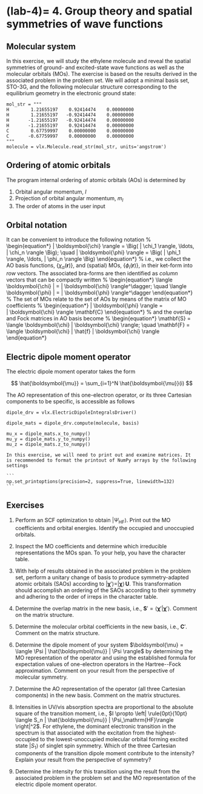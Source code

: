 (lab-4)=
4. Group theory and spatial symmetries of wave functions
=====================================================

Molecular system
----------------
In this exercise, we will study the ethylene molecule and reveal the spatial symmetries of ground- and excited-state wave functions as well as the molecular orbitals (MOs). The exercise is based on the results derived in the associated problem in the problem set. We will adopt a minimal basis set, STO-3G, and the following molecular structure corresponding to the equilibrium geometry in the electronic ground state:

```
mol_str = """
H        1.21655197    0.92414474    0.00000000
H        1.21655197   -0.92414474    0.00000000
H       -1.21655197   -0.92414474    0.00000000
H       -1.21655197    0.92414474    0.00000000
C        0.67759997    0.00000000    0.00000000
C       -0.67759997    0.00000000    0.00000000
"""
molecule = vlx.Molecule.read_str(mol_str, units='angstrom')
```

Ordering of atomic orbitals
---------------------------
The program internal ordering of atomic orbitals (AOs) is determined by

1. Orbital angular momentum, $l$
2. Projection of orbital angular momentum, $m_l$
3. The order of atoms in the user input

Orbital notation
----------------
It can be convenient to introduce the following notation
%
\begin{equation*}
    | \boldsymbol{\chi} \rangle = 
    \Big(
    | \chi_1 \rangle, \ldots, | \chi_n \rangle
    \Big); \quad
    | \boldsymbol{\phi} \rangle = 
    \Big(
    | \phi_1 \rangle, \ldots, | \phi_n \rangle
    \Big)
\end{equation*}
%
i.e., we collect the AO basis functions, $\{\chi_\alpha(\mathbf{r})\}$, and (spatial) MOs, $\{\phi_i(\mathbf{r})\}$, in their ket-form into *row* vectors. The associated bra-forms are then identified as *column* vectors that can be compactly written
%
\begin{equation*}
    \langle \boldsymbol{\chi} | = | \boldsymbol{\chi} \rangle^\dagger; \quad
     \langle \boldsymbol{\phi} | = | \boldsymbol{\phi} \rangle^\dagger
\end{equation*}
%
The set of MOs relate to the set of AOs by means of the matrix of MO coefficients
%
\begin{equation*}
     | \boldsymbol{\phi} \rangle =  
     | \boldsymbol{\chi} \rangle \mathbf{C}
\end{equation*}
%
and the overlap and Fock matrices in AO basis become
%
\begin{equation*}
     \mathbf{S} = \langle \boldsymbol{\chi} | \boldsymbol{\chi} \rangle; \quad
     \mathbf{F} = \langle \boldsymbol{\chi} | \hat{f} | \boldsymbol{\chi} \rangle
\end{equation*}

Electric dipole moment operator
-------------------------------
The electric dipole moment operator takes the form

$$
\hat{\boldsymbol{\mu}} = \sum_{i=1}^N \hat{\boldsymbol{\mu}}(i)
$$

The AO representation of this one-electron operator, or its three Cartesian components to be specific, is accessible as follows
```
dipole_drv = vlx.ElectricDipoleIntegralsDriver()

dipole_mats = dipole_drv.compute(molecule, basis)

mu_x = dipole_mats.x_to_numpy()
mu_y = dipole_mats.y_to_numpy()
mu_z = dipole_mats.z_to_numpy()
```

````{note}
In this exercise, we will need to print out and examine matrices. It is recommended to format the printout of NumPy arrays by the following settings

```
np.set_printoptions(precision=2, suppress=True, linewidth=132)
```
````

Exercises
---------

1. Perform an SCF optimization to obtain $|\Psi_\mathrm{HF}\rangle$. Print out the MO coefficients and orbital energies. Identify the occupied and unoccupied orbitals.

2. Inspect the MO coefficients and determine which irreducible representations the MOs span. To your help, you have the character table.

3. With help of results obtained in the associated problem in the problem set, perform a unitary change of basis to produce symmetry-adapted atomic orbitals (SAOs) according to $| \boldsymbol{\chi}' \rangle = | \boldsymbol{\chi} \rangle  \, \mathbf{U}$. This transformation should accomplish an ordering of the SAOs according to their symmetry and adhering to the order of irreps in the character table.

4. Determine the overlap matrix in the new basis, i.e., $\mathbf{S}' = \langle \boldsymbol{\chi}' | \boldsymbol{\chi}' \rangle$. Comment on the matrix structure.

5. Determine the molecular orbital coefficients in the new basis, i.e., $\mathbf{C}'$. Comment on the matrix structure.

6. Determine the dipole moment of your system $\boldsymbol{\mu} = \langle \Psi | \hat{\boldsymbol{\mu}} | \Psi \rangle$ by determining the MO representation of the operator and using the established formula for expectation values of one-electron operators in the Hartree--Fock approximation. Comment on your result from the perspective of molecular symmetry.

7. Determine the AO representation of the operator (all three Cartesian components) in the new basis. Comment on the matrix structures.

8. Intensities in UV/vis absorption spectra are proportional to the absolute square of the transition moment, i.e., $I \propto \left| \rule{0pt}{10pt}
\langle S_n | \hat{\boldsymbol{\mu}} | \Psi_\mathrm{HF}\rangle
\right|^2$. For ethylene, the dominant electronic transition in the spectrum is that associated with the excitation from the highest-occupied to the lowest-unoccupied molecular orbital forming excited state $|S_1\rangle$ of singlet spin symmetry. Which of the three Cartesian components of the transition dipole moment contribute to the intensity? Explain your result from the perspective of symmetry?

9. Determine the intensity for this transition using the result from the associated problem in the problem set and the MO representation of the electric dipole moment operator.
